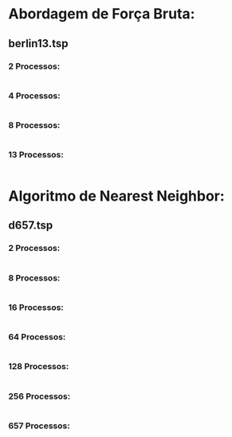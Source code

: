 # Abordagem de Força Bruta:

## berlin13.tsp

### 2 Processos:

```

```

### 4 Processos:

```

```

### 8 Processos:

```

```

### 13 Processos:

```

```

# Algoritmo de Nearest Neighbor:

## d657.tsp

### 2 Processos:

```

```

### 8 Processos:

```

```

### 16 Processos:

```

```

### 64 Processos:

```

```

### 128 Processos:

```

```

### 256 Processos:

```

```

### 657 Processos:

```

```